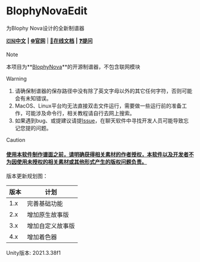 # BlophyNovaEdit

为Blophy Nova设计的全新制谱器

[**🇨🇳中文**](./README.md) **|** [**🌐官网**](blophy.net) | **[📖在线文档](https://blophy.net/start/judge/judge.html)** **|** **[❓提问](https://github.com/BlophyNova/BlophyNovaEdit/issues)**

> [!NOTE]
>
> 本项目为**[BlophyNova](https://github.com/BlophyNova/Blophy)**的开源制谱器，不包含联网模块

> [!WARNING]
>
> 1. 请确保制谱器的保存路径中没有除了英文字母以外的其它任何字符，否则可能会有未知错误。
> 2. MacOS、Linux平台均无法直接双击文件运行，需要做一些运行前的准备工作，可能涉及命令行，相关教程请自行去网上搜索。
> 3. 如果遇到bug、或提建议请提[Issue](https://github.com/BlophyNova/BlophyNovaEdit/issues)，在聊天软件中寻找开发人员可能导致忘记您提的问题。

> [!CAUTION]
>
> #### **<u>使用本软件制作谱面之前，请明确获得相关素材的作者授权，本软件以及开发者不为因使用未授权的相关素材或其他形式产生的版权问题负责。</u>**

版本更新规划图：

| 版本 | 计划             |
| ---- | ---------------- |
| 1.x  | 完善基础功能     |
| 2.x  | 增加原生故事版   |
| 3.x  | 增加自定义故事版 |
| 4.x  | 增加着色器       |

Unity版本: 2021.3.38f1

